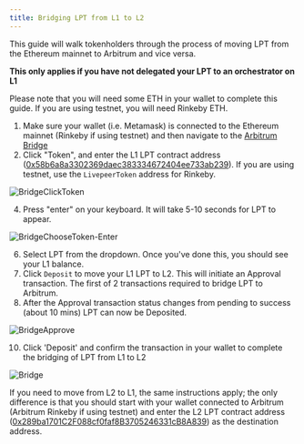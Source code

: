 ```yaml
---
title: Bridging LPT from L1 to L2
---
```


This guide will walk tokenholders through the process of moving LPT from the Ethereum mainnet to Arbitrum and vice versa.

**This only applies if you have not delegated your LPT to an orchestrator on L1**

Please note that you will need some ETH in your wallet to complete this guide. If you are using testnet, you will need Rinkeby ETH.

1. Make sure your wallet (i.e. Metamask) is connected to the Ethereum mainnet (Rinkeby if using testnet) and then navigate to the [Arbitrum Bridge](https://bridge.arbitrum.io/)
2. Click "Token", and enter the L1 LPT contract address ([0x58b6a8a3302369daec383334672404ee733ab239](/protocol/reference/deployed)). If you are using testnet, use the `LivepeerToken` address for Rinkeby.
 
 ![BridgeClickToken](https://user-images.githubusercontent.com/89408276/155851894-eb959beb-3269-40b1-8d50-8768bf15f9f2.jpg)

 
4. Press "enter" on your keyboard. It will take 5-10 seconds for LPT to appear.

 ![BridgeChooseToken-Enter](https://user-images.githubusercontent.com/89408276/155851630-8e60a17a-b6bd-4a65-972c-53d34c600026.jpg)
 
6. Select LPT from the dropdown. Once you've done this, you should see your L1 balance.
7. Click `Deposit` to move your L1 LPT to L2.  This will initiate an Approval transaction.  The first of 2 transactions required to bridge LPT to Arbitrum.
8. After the Approval transaction status changes from pending to success (about 10 mins) LPT can now be Deposited.

 ![BridgeApprove](https://user-images.githubusercontent.com/89408276/155850572-2337514c-f6ad-419a-a9bf-94e7d3e1d891.jpg)
 
10. Click 'Deposit' and confirm the transaction in your wallet to complete the bridging of LPT from L1 to L2

 ![Bridge](https://user-images.githubusercontent.com/89408276/155375033-6fd66e8a-53ab-43e9-9fe6-3a0cec847a55.jpg)


If you need to move from L2 to L1, the same instructions apply; the only difference is that you should start with your wallet connected to Arbitrum (Arbitrum Rinkeby if using testnet) and enter the L2 LPT contract address ([0x289ba1701C2F088cf0faf8B3705246331cB8A839](/protocol/reference/deployed)) as the destination address.

